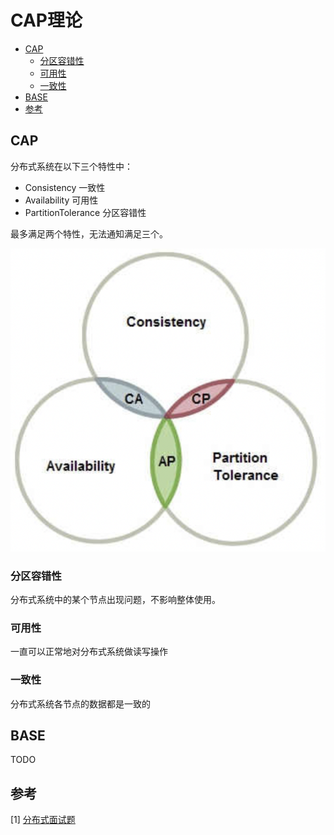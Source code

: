 # CAP理论


<!-- vim-markdown-toc GFM -->

* [CAP](#cap)
    - [分区容错性](#分区容错性)
    - [可用性](#可用性)
    - [一致性](#一致性)
* [BASE](#base)
* [参考](#参考)

<!-- vim-markdown-toc -->



## CAP

分布式系统在以下三个特性中：

- Consistency 一致性
- Availability 可用性
- PartitionTolerance 分区容错性

最多满足两个特性，无法通知满足三个。

![cap](res/cap.png)

### 分区容错性

分布式系统中的某个节点出现问题，不影响整体使用。

### 可用性

一直可以正常地对分布式系统做读写操作

### 一致性

分布式系统各节点的数据都是一致的



## BASE

TODO



## 参考

[1] [分布式面试题](https://zhuanlan.zhihu.com/p/433793240?utm_source=wechat_session&utm_medium=social&utm_oi=974639756117843968&utm_campaign=shareopn)
